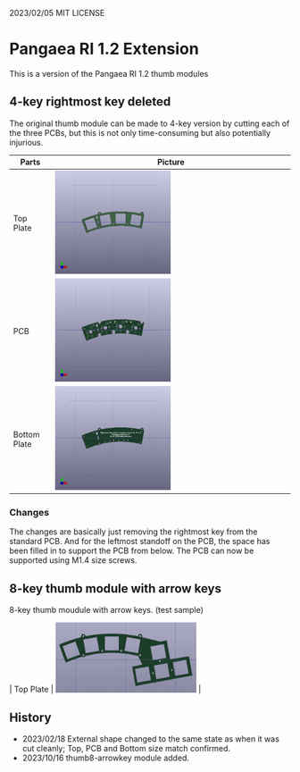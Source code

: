 2023/02/05
MIT LICENSE

# Pangaea RI 1.2 Extension
This is a version of the Pangaea RI 1.2 thumb modules

## 4-key rightmost key deleted
The original thumb module can be made to 4-key version by cutting each of the three PCBs, but this is not only time-consuming but also potentially injurious.

|  Parts  |  Picture  |
| ---- | ---- |
| Top Plate | <img src="images/pangaea-top-thumb-k2-4keys.png" width="50%">  |
| PCB | <img src="images/pangaea-pcb-thumb-k2-4keys.png" width="50%"> |
| Bottom Plate | <img src="images/pangaea-bottom-thumb-k2-4keys.png" width="50%"> |

### Changes

The changes are basically just removing the rightmost key from the standard PCB. And for the leftmost standoff on the PCB, the space has been filled in to support the PCB from below. The PCB can now be supported using M1.4 size screws.

## 8-key thumb module with arrow keys

8-key thumb moudule with arrow keys. (test sample)

| Top Plate | <img src="images/Pangaea_top-thumb8-arrowkeys.png" width="50%">  |

## History
* 2023/02/18 External shape changed to the same state as when it was cut cleanly; Top, PCB and Bottom size match confirmed.
* 2023/10/16 thumb8-arrowkey module added.
